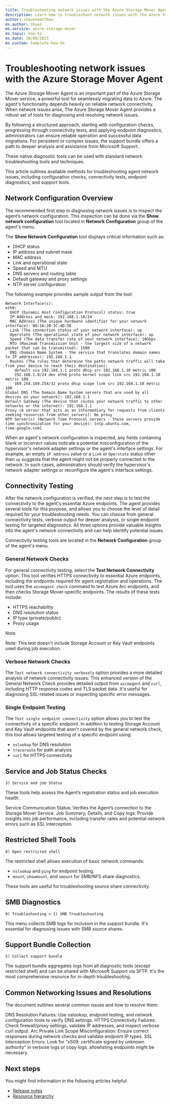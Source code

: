 ```yaml
---
title: Troubleshooting network issues with the Azure Storage Mover Agent
description: Learn how to troubleshoot network issues with the Azure Storage Mover Agent.
author: stevenmatthew
ms.author: shaas
ms.service: azure-storage-mover
ms.topic: how-to
ms.date: 10/08/2025
ms.custom: template-how-to
---
```


# Troubleshooting network issues with the Azure Storage Mover Agent

The Azure Storage Mover Agent is an important part of the Azure Storage Mover service, a powerful tool for seamlessly migrating data to Azure. The agent's functionality depends heavily on reliable network connectivity. When network issues arise, The Azure Storage Mover Agent provides a robust set of tools for diagnosing and resolving network issues. 

By following a structured approach, starting with configuration checks, progressing through connectivity tests, and applying endpoint diagnostics, administrators can ensure reliable operation and successful data migrations. For persistent or complex issues, the support bundle offers a path to deeper analysis and assistance from Microsoft Support. 

These native diagnostic tools can be used with standard network troubleshooting tools and techniques.

This article outlines available methods for troubleshooting agent network issues, including configuration checks, connectivity tests, endpoint diagnostics, and support tools.

## Network Configuration Overview

The recommended first step in diagnosing network issues is to inspect the agent’s network configuration. This inspection can be done via the **Show network configuration** tool located in **Network Configuration** group of the agent's menu. 

The **Show Network Configuration** tool displays critical information such as:

- DHCP status
- IP address and subnet mask
- MAC address
- Link and operational state
- Speed and MTU
- DNS servers and routing table
- Default gateway and proxy settings
- NTP server configuration

The following example provides sample output from the tool:

```Output
Network Interface(s):
eth0:
  DHCP (Dynamic Host Configuration Protocol) status: true
  IP Address and mask: 192.168.1.10/24
  MAC Address (The unique hardware identifier for your network interface): 00:1A:2B:3C:4D:5E
  Link (The connection status of your network interface): up
  Operstate (The operational state of your network interface): up
  Speed (The data transfer rate of your network interface): 10Gbps
  MTU (Maximum Transmission Unit - the largest size of a network packet that can be transmitted): 1500
  DNS (Domain Name System - the service that translates domain names to IP addresses): 192.168.1.1
  Routes (The rules that determine the paths network traffic will take from your device to reach their destination):
    default via 192.168.1.1 proto dhcp src 192.168.1.10 metric 100
    192.168.1.0/24 dev eth0 proto kernel scope link src 192.168.1.10 metric 100
    169.254.169.254/32 proto dhcp scope link src 192.168.1.10 metric 100
Global DNS (The Domain Name System servers that are used by all devices on your network): 192.168.1.1
Default Gateway (The device that routes your network traffic to other networks or the internet): 192.168.1.1
Proxy (A server that acts as an intermediary for requests from clients seeking resources from other servers): No proxy
NTP Server(s) (Network Time Protocol servers - these servers provide time synchronization for your device): [ntp.ubuntu.com, time.google.com]
```

When an agent's network configuration is inspected, any fields containing blank or incorrect values indicate a potential misconfiguration of the hypervisor's network adapter settings or the agent's interface settings. For example, an empty `IP address` value or a `Link` or `Operstate` status other than `up` suggests that the agent might not be properly connected to the network. In such cases, administrators should verify the hypervisor's network adapter settings or reconfigure the agent's interface settings.

## Connectivity Testing

After the network configuration is verified, the next step is to test the connectivity to the agent's essential Azure endpoints. The agent provides several tools for this purpose, and allows you to choose the level of detail required for your troubleshooting needs. You can choose from general connectivity tests, verbose output for deeper analysis, or single endpoint testing for targeted diagnostics. All three options provide valuable insights into the agent's network connectivity and can help identify potential issues.

Connectivity testing tools are located in the **Network Configuration** group of the agent's menu.

### General Network Checks

For general connectivity testing, select the **Test Network Connectivity** option. This tool verifies HTTPS connectivity to essential Azure endpoints, including the endpoints required for agent registration and operations. The tool uses the `azcmagent check` command to test Azure Arc endpoints, and then checks Storage Mover-specific endpoints. The results of these tests include:

- HTTPS reachability
- DNS resolution status
- IP type (private/public)
- Proxy usage

> [!NOTE]
> Note: This test doesn't include Storage Account or Key Vault endpoints used during job execution.

### Verbose Network Checks

The `Test network connectivity verbosely` option provides a more detailed analysis of network connectivity issues. This enhanced version of the General Network Check provides detailed output from `azcmagent` and `curl`, including HTTP response codes and TLS packet data. It's useful for diagnosing SSL-related issues or inspecting specific error messages.

### Single Endpoint Testing

The `Test single endpoint connectivity` option allows you to test the connectivity of a specific endpoint. In addition to testing Storage Account and Key Vault endpoints that aren't covered by the general network check, this tool allows targeted testing of a specific endpoint using:

- `nslookup` for DNS resolution
- `traceroute` for path analysis
- `curl` for HTTPS connectivity

## Service and Job Status Checks

`3) Service and job Status`

These tools help assess the Agent’s registration status and job execution health.

Service Communication Status: Verifies the Agent’s connection to the Storage Mover Service.
Job Summary, Details, and Copy logs: Provide insights into job performance, including transfer rates and potential network errors such as SSL interception.


## Restricted Shell Tools

`8) Open restricted shell`

The restricted shell allows execution of basic network commands:

- `nslookup` and `ping` for endpoint testing.
- `mount`, `showmount`, and `umount` for SMB/NFS share diagnostics.

These tools are useful for troubleshooting source share connectivity.

## SMB Diagnostics

`9) Troubleshooting > 1) SMB Troubleshooting`

This menu collects SMB logs for inclusion in the support bundle. It's essential for diagnosing issues with SMB source shares.

## Support Bundle Collection

`5) Collect support bundle`

The support bundle aggregates logs from all diagnostic tools (except restricted shell) and can be shared with Microsoft Support via SFTP. It's the most comprehensive resource for in-depth troubleshooting.

## Common Networking Issues and Resolutions

The document outlines several common issues and how to resolve them:

DNS Resolution Failures: Use nslookup, endpoint testing, and network configuration tools to verify DNS settings.
HTTPS Connectivity Failures: Check firewall/proxy settings, validate IP addresses, and inspect verbose curl output.
Arc Private Link Scope Misconfiguration: Ensure correct responses during network checks and validate endpoint IP types.
SSL Interception Errors: Look for “x509: certificate signed by unknown authority” in verbose logs or copy logs. allowlisting endpoints might be necessary.

## Next steps

You might find information in the following articles helpful:

- [Release notes](release-notes.md)
- [Resource hierarchy](resource-hierarchy.md)
